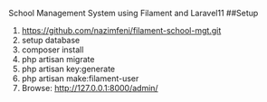 School Management System using Filament and Laravel11
##Setup
1. https://github.com/nazimfeni/filament-school-mgt.git
2. setup database
3. composer install
4. php artisan migrate
5. php artisan key:generate
6. php artisan make:filament-user
7. Browse: http://127.0.0.1:8000/admin/



